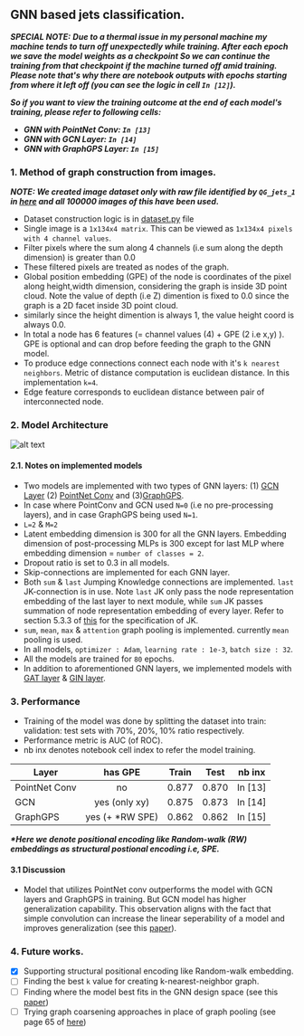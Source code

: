 ## GNN based jets classification.

**_SPECIAL NOTE:_** 
**_Due to a thermal issue in my personal machine my machine tends to turn off unexpectedly while training. After each epoch we save the model weights as a checkpoint So we can continue the training from that checkpoint if the machine turned off amid training. Please note that's why there are notebook outputs with epochs starting from where it left off (you can see the logic in cell `In [12]`)._** 

**_So if you want to view the training outcome at the end of each model's training, please refer to following cells:_**
- **_GNN with PointNet Conv: `In [13]`_**
- **_GNN with GCN Layer: `In [14]`_**
- **_GNN with GraphGPS Layer: `In [15]`_**


### **1. Method of graph construction from images.**

**_NOTE: We created image dataset only with raw file identified by `QG_jets_1` in [here](https://zenodo.org/record/3164691#.ZCrKXHZBxEa) and all 100000 images of this have been used._**

- Dataset construction logic is in [dataset.py](https://github.com/SarithRavI/GSoC-Tests/blob/master/Project_CMS/Task_2/dataset.py) file
- Single image is a `1x134x4 matrix`. This can be viewed as `1x134x4 pixels with 4 channel values`.
- Filter pixels where the sum along 4 channels (i.e sum along the depth dimension) is greater than 0.0
- These filtered pixels are treated as nodes of the graph.
- Global position embedding (GPE) of the node is coordinates of the pixel along height,width dimension, considering the graph is inside 3D point cloud. Note the value of depth (i.e Z) dimention is fixed to 0.0 since the graph is a 2D facet inside 3D point cloud.  
- similarly since the height dimention is always 1, the value height coord is always 0.0.
- In total a node has 6 features (= channel values (4) + GPE (2 i.e x,y) ). GPE is optional and can drop before feeding the graph to the GNN model.
- To produce edge connections connect each node with it's `k nearest neighbors`. Metric of distance computation is euclidean distance. In this implementation `k=4`.
- Edge feature corresponds to euclidean distance between pair of interconnected node.

### **2. Model Architecture**

![alt text](https://github.com/SarithRavI/ML4SCI-GSoC-Tests/blob/test/Task_3/Resources/ml4sci-gsoc-gnn-architecture.png?raw=true)

#### **2.1. Notes on implemented models**
- Two models are implemented with two types of GNN layers: (1) [GCN Layer](https://arxiv.org/pdf/1609.02907.pdf) (2) [PointNet Conv](https://pytorch-geometric.readthedocs.io/en/latest/generated/torch_geometric.nn.conv.PointNetConv.html#torch_geometric.nn.conv.PointNetConv) and (3)[GraphGPS](https://pytorch-geometric.readthedocs.io/en/latest/generated/torch_geometric.nn.conv.GPSConv.html#torch_geometric.nn.conv.GPSConv). 
- In case where PointConv and GCN used `N=0` (i.e no pre-processing layers), and in case GraphGPS being used `N=1`.
- `L=2` & `M=2`
- Latent embedding dimension is 300 for all the GNN layers. Embedding dimension of post-processing MLPs is 300 except for last MLP where embedding dimension = `number of classes = 2`.
- Dropout ratio is set to 0.3 in all models.
- Skip-connections are implemented for each GNN layer.
- Both `sum` & `last` Jumping Knowledge connections are implemented. `last` JK-connection is in use. Note `last` JK only pass the node representation embedding of the last layer to next module, while `sum` JK passes summation of node representation embedding of every layer.  Refer to section 5.3.3 of [this](https://www.cs.mcgill.ca/~wlh/grl_book/files/GRL_Book.pdf) for the specification of JK.
- `sum`, `mean`, `max` & `attention` graph pooling is implemented. currently `mean` pooling is used.
- In all models, `optimizer : Adam`, `learning rate : 1e-3`, `batch size : 32`.
- All the models are trained for `80` epochs.
- In addition to aforementioned GNN layers, we implemented models with [GAT layer](https://pytorch-geometric.readthedocs.io/en/latest/modules/nn.html) & [GIN layer](https://arxiv.org/pdf/1810.00826.pdf).

### 3. Performance

- Training of the model was done by splitting the dataset into train: validation: test sets with 70%, 20%, 10% ratio respectively.
- Performance metric is AUC (of ROC).
- nb inx denotes notebook cell index to refer the model training. 

| Layer | has GPE | Train  | Test  | nb inx |
| ------ | :---: | :----: | :----: | :----: |
| PointNet Conv | no| 0.877 | 0.870 | In [13]
| GCN | yes (only xy) | 0.875 | 0.873 | In [14]
| GraphGPS | yes (+ *RW SPE) | 0.862 | 0.862| In [15]

**_*Here we denote positional encoding like Random-walk (RW) embeddings as structural postional encoding i.e, SPE._** 

#### 3.1 Discussion

- Model that utilizes PointNet conv outperforms the model with GCN layers and GraphGPS in training. But GCN model has higher generalization capability. This observation aligns with the fact that simple convolution can increase the linear seperability of a model and improves generalization (see this [paper](https://arxiv.org/pdf/2102.06966.pdf)).

### 4. Future works.
- [x] Supporting structural positional encoding like Random-walk embedding.
- [ ] Finding the best `k` value for creating k-nearest-neighbor graph.
- [ ] Finding where the model best fits in the GNN design space (see this [paper](https://arxiv.org/pdf/2011.08843.pdf))
- [ ] Trying graph coarsening approaches in place of graph pooling (see page 65 of [here](https://www.cs.mcgill.ca/~wlh/grl_book/files/GRL_Book.pdf))
